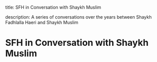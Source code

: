 title: SFH in Conversation with Shaykh Muslim

description: A series of conversations over the years between Shaykh Fadhlalla Haeri and Shaykh Muslim

# SFH in Conversation with Shaykh Muslim